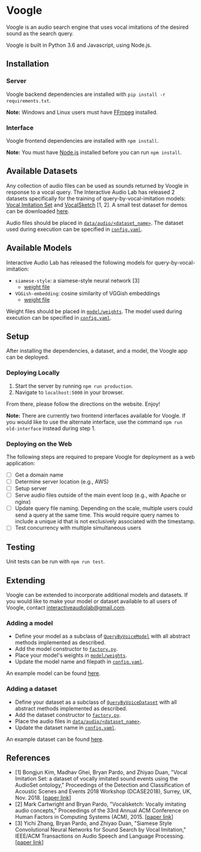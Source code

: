 # Voogle
Voogle is an audio search engine that uses vocal imitations of the desired sound as the search query.

Voogle is built in Python 3.6 and Javascript, using Node.js.

## Installation
### Server
Voogle backend dependencies are installed with `pip install -r requirements.txt`.

**Note:** Windows and Linux users must have [FFmpeg](https://www.ffmpeg.org/) installed.

### Interface
Voogle frontend dependencies are installed with `npm install`.

**Note:** You must have [Node.js](https://nodejs.org/en/) installed before you can run `npm install`.

## Available Datasets
Any collection of audio files can be used as sounds returned by Voogle in response to a vocal query. The Interactive Audio Lab has released 2 datasets specifically for the training of query-by-vocal-imitation models: [Vocal Imitation Set](https://zenodo.org/record/1340763#.XAap0mhKiM8) and [VocalSketch](https://zenodo.org/record/1251982#.XAap1WhKiM8) [1, 2]. A small test dataset for demos can be downloaded [here](https://www.dropbox.com/s/lkj55uvz4z26i8d/test_dataset.zip?dl=1).

Audio files should be placed in [`data/audio/<dataset_name>`](data/audio/). The dataset used during execution can be specified in [`config.yaml`](config.yaml).

## Available Models
Interactive Audio Lab has released the following models for query-by-vocal-imitation:
 - `siamese-style`: a siamese-style neural network [3]
    - [weight file](https://www.dropbox.com/s/234i2ft9sfcdpty/siamese_style.h5?dl=1)
 - `VGGish-embedding`: cosine similarity of VGGish embeddings
    - [weight file](https://www.dropbox.com/s/5x5ceczislmyk0y/vggish_pretrained_convs.pth?dl=1)

Weight files should be placed in [`model/weights`](model/weights/). The model used during execution can be specified in [`config.yaml`](config.yaml).

## Setup
After installing the dependencies, a dataset, and a model, the Voogle app can be deployed.

### Deploying Locally
1. Start the server by running `npm run production`.
2. Navigate to `localhost:5000` in your browser.

From there, please follow the directions on the website. Enjoy!

**Note:** There are currently two frontend interfaces available for Voogle. If you would like to use the alternate interface, use the command `npm run old-interface` instead during step 1.

### Deploying on the Web
The following steps are required to prepare Voogle for deployment as a web application:
- [ ] Get a domain name
- [ ] Determine server location (e.g., AWS)
- [ ] Setup server
- [ ] Serve audio files outside of the main event loop (e.g., with Apache or nginx)
- [ ] Update query file naming. Depending on the scale, multiple users could send a query at the same time. This would require query names to include a unique id that is not exclusively associated with the timestamp.
- [ ] Test concurrency with multiple simultaneous users

## Testing
Unit tests can be run with `npm run test`.

## Extending
Voogle can be extended to incorporate additional models and datasets. If you would like to make your model or dataset available to all users of Voogle, contact interactiveaudiolab@gmail.com.

### Adding a model
- Define your model as a subclass of [`QueryByVoiceModel`](model/QueryByVoiceModel.py) with all abstract methods implemented as described.
- Add the model constructor to [`factory.py`](factory.py).
- Place your model's weights in [`model/weights`](model/weights/).
- Update the model name and filepath in [`config.yaml`](config.yaml).

An example model can be found [here](model/SiameseStyle.py).

### Adding a dataset
- Define your dataset as a subclass of [`QueryByVoiceDataset`](data/QueryByVoiceDataset.py) with all abstract methods implemented as described.
- Add the dataset constructor to [`factory.py`](factory.py).
- Place the audio files in [`data/audio/<dataset_name>`](data/audio/).
- Update the dataset name in [`config.yaml`](config.yaml).

An example dataset can be found [here](data/TestDataset.py).

## References
- [1] Bongjun Kim, Madhav Ghei, Bryan Pardo, and Zhiyao Duan, "Vocal Imitation Set: a dataset of vocally imitated sound events using the AudioSet ontology," Proceedings of the Detection and Classification of Acoustic Scenes and Events 2018 Workshop (DCASE2018), Surrey, UK, Nov. 2018. [[paper link](http://dcase.community/documents/workshop2018/proceedings/DCASE2018Workshop_Kim_135.pdf)]
- [2] Mark Cartwright and Bryan Pardo, "Vocalsketch: Vocally imitating audio concepts," Proceedings of the 33rd Annual ACM Conference on Human Factors in Computing Systems (ACM), 2015. [[paper link](http://music.cs.northwestern.edu/publications/cartwright_pardo_chi2015.pdf)]
- [3] Yichi Zhang, Bryan Pardo, and Zhiyao Duan, "Siamese Style Convolutional Neural Networks for Sound Search by Vocal Imitation," IEEE/ACM Transactions on Audio Speech and Language Processing. [[paper link](https://ieeexplore.ieee.org/document/8453811)]
